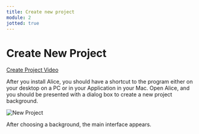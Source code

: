 ```yaml
---
title: Create new project
module: 2
jotted: true
---
```


# Create New Project

<p><a href="//www.youtube.com/embed/VMXQZnp5deg" data-lity>Create Project Video</a></p>

After you install Alice, you should have a shortcut to the program either on your desktop on a PC or in your Application in your Mac.  Open Alice, and you should be presented with a dialog box to create a new project background.

![New Project](../imgs/newproject.png "New Project")

After choosing a background, the main interface appears.